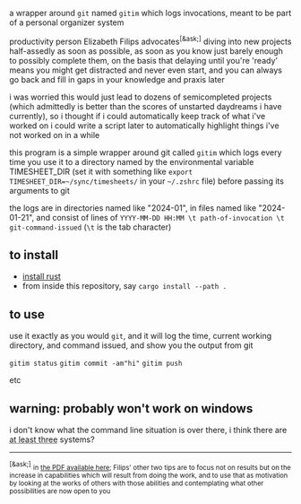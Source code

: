 a wrapper around `git` named `gitim` which logs invocations, meant to be part of a personal organizer system

productivity person Elizabeth Filips advocates<sup>[&ask;]</sup> diving into new projects half-assedly as soon as possible, as soon as you know just barely enough to possibly complete them, on the basis that delaying until you're 'ready' means you might get distracted and never even start, and you can always go back and fill in gaps in your knowledge and praxis later

i was worried this would just lead to dozens of semicompleted projects (which admittedly is better than the scores of unstarted daydreams i have currently), so i thought if i could automatically keep track of what i've worked on i could write a script later to automatically highlight things i've not worked on in a while

this program is a simple wrapper around git called `gitim` which logs every time you use it to a directory named by the environmental variable TIMESHEET_DIR (set it with something like `export TIMESHEET_DIR=~/sync/timesheets/` in your `~/.zshrc` file) before passing its arguments to git

the logs are in directories named like "2024-01", in files named like "2024-01-21", and consist of lines of `YYYY-MM-DD HH:MM \t path-of-invocation \t git-command-issued` (`\t` is the tab character)

## to install

- [install rust](https://rustup.rs/)
- from inside this repository, say `cargo install --path .`

## to use

use it exactly as you would `git`, and it will log the time, current working directory, and command issued, and show you the output from git

`gitim status`
`gitim commit -am"hi"`
`gitim push`

etc

## warning: probably won't work on windows

i don't know what the command line situation is over there, i think there are <abbr title="cmd.exe, Power Shell, and the Windows Linux Subsystem (and possibly two versions of that also)">at least three</abbr> systems?

<hr>

<sup>[&ask;]</sup> <small>in [the PDF available here](https://lizziefilips.gumroad.com/l/krcnc); Filips' other two tips are to focus not on results but on the increase in capabilities which will result from doing the work, and to use that as motivation by looking at the works of others with those abilities and contemplating what other possibilities are now open to you</small>
